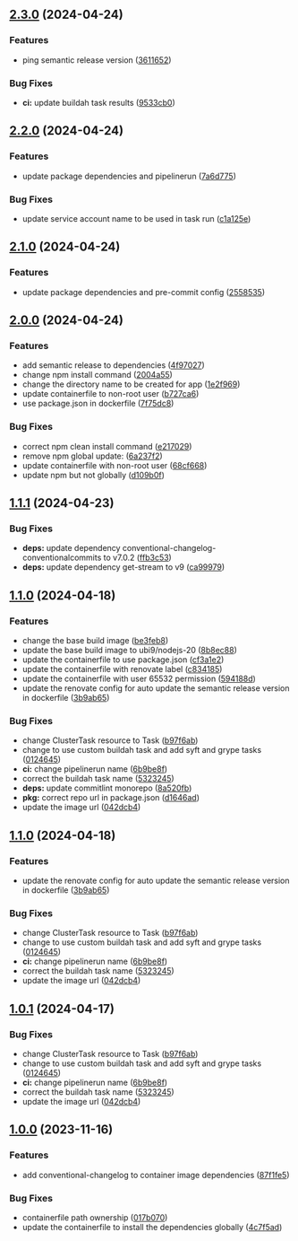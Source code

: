 ## [2.3.0](https://github.com/StinkyBenji/semantic-release-image/compare/v2.2.0...v2.3.0) (2024-04-24)


### Features

* ping semantic release version ([3611652](https://github.com/StinkyBenji/semantic-release-image/commit/3611652d21391a6e7206f61b55ee70b1cea69564))


### Bug Fixes

* **ci:** update buildah task results ([9533cb0](https://github.com/StinkyBenji/semantic-release-image/commit/9533cb0254fda2c20a3c313cf54a4404c88dd844))

## [2.2.0](https://github.com/StinkyBenji/semantic-release-image/compare/v2.1.0...v2.2.0) (2024-04-24)


### Features

* update package dependencies and pipelinerun ([7a6d775](https://github.com/StinkyBenji/semantic-release-image/commit/7a6d775ff238979a2c65b523b7700c492678d3a8))


### Bug Fixes

* update service account name to be used in task run ([c1a125e](https://github.com/StinkyBenji/semantic-release-image/commit/c1a125eecadc056cb6bb6777598e9b50174cdda4))

## [2.1.0](https://github.com/StinkyBenji/semantic-release-image/compare/v2.0.0...v2.1.0) (2024-04-24)


### Features

* update package dependencies and pre-commit config ([2558535](https://github.com/StinkyBenji/semantic-release-image/commit/25585350cb1a0fd0181dc72afcf55c4234d1d715))

## [2.0.0](https://github.com/StinkyBenji/semantic-release-image/compare/v1.1.1...v2.0.0) (2024-04-24)


### Features

* add semantic release to dependencies ([4f97027](https://github.com/StinkyBenji/semantic-release-image/commit/4f970279e14cb9420e0239609085cce370d04b9e))
* change npm install command ([2004a55](https://github.com/StinkyBenji/semantic-release-image/commit/2004a5565b714c96b95d7e13c782aae7149ae61e))
* change the directory name to be created for app ([1e2f969](https://github.com/StinkyBenji/semantic-release-image/commit/1e2f9690c8f492a21e5c51179f67ea0e5b3168c7))
* update containerfile to non-root user ([b727ca6](https://github.com/StinkyBenji/semantic-release-image/commit/b727ca651be78392f922ab094b00f3511de1fc4e))
* use package.json in dockerfile ([7f75dc8](https://github.com/StinkyBenji/semantic-release-image/commit/7f75dc88c7ace47aa8a1f423d08818ac4f7ee79e))


### Bug Fixes

* correct npm clean install command ([e217029](https://github.com/StinkyBenji/semantic-release-image/commit/e2170297de08f2ac51168513534659e3b76d4e43))
* remove npm global update: ([6a237f2](https://github.com/StinkyBenji/semantic-release-image/commit/6a237f2f8efe82cc57031e02fa59071bc9590cb4))
* update containerfile with non-root user ([68cf668](https://github.com/StinkyBenji/semantic-release-image/commit/68cf6682699f1b0f245f3eefa5300849847b3ebf))
* update npm but not globally ([d109b0f](https://github.com/StinkyBenji/semantic-release-image/commit/d109b0f925cb8bd88d1b1d27325dfc30c54fc2be))

## [1.1.1](https://github.com/StinkyBenji/semantic-release-image/compare/v1.1.0...v1.1.1) (2024-04-23)


### Bug Fixes

* **deps:** update dependency conventional-changelog-conventionalcommits to v7.0.2 ([ffb3c53](https://github.com/StinkyBenji/semantic-release-image/commit/ffb3c537fb82fbd964bd014acbfd70007cd4ff22))
* **deps:** update dependency get-stream to v9 ([ca99979](https://github.com/StinkyBenji/semantic-release-image/commit/ca999794be99cae1e1e1658b87dea6748dcb247b))

## [1.1.0](https://github.com/StinkyBenji/semantic-release-image/compare/v1.0.0...v1.1.0) (2024-04-18)


### Features

* change the base build image ([be3feb8](https://github.com/StinkyBenji/semantic-release-image/commit/be3feb8ea3a7b6cb3032b06dd2e5ed6c0e958a58))
* update the base build image to ubi9/nodejs-20 ([8b8ec88](https://github.com/StinkyBenji/semantic-release-image/commit/8b8ec88cf34a7a19476d6dd808aa715a890bedc6))
* update the containerfile to use package.json ([cf3a1e2](https://github.com/StinkyBenji/semantic-release-image/commit/cf3a1e2d2ecef0faff6768e985ac6b4bbc6df63c))
* update the containerfile with renovate label ([c834185](https://github.com/StinkyBenji/semantic-release-image/commit/c8341850b0baff77560d36f932bd034783df7e60))
* update the containerfile with user 65532 permission ([594188d](https://github.com/StinkyBenji/semantic-release-image/commit/594188d3dbdaedd815f933e1590f76703cc83441))
* update the renovate config for auto update the semantic release version in dockerfile ([3b9ab65](https://github.com/StinkyBenji/semantic-release-image/commit/3b9ab654f685ed04bcb9a9753bd8153eeaf118d4))


### Bug Fixes

* change ClusterTask resource to Task ([b97f6ab](https://github.com/StinkyBenji/semantic-release-image/commit/b97f6ab7823aefc399e42cbfe3e85aef9bd02948))
* change to use custom buildah task and add syft and grype tasks ([0124645](https://github.com/StinkyBenji/semantic-release-image/commit/01246451fa86d2be79a498a483007d83df687d32))
* **ci:** change pipelinerun name ([6b9be8f](https://github.com/StinkyBenji/semantic-release-image/commit/6b9be8f68694cea49c6e5d2ec01f68072141b4d1))
* correct the buildah task name ([5323245](https://github.com/StinkyBenji/semantic-release-image/commit/5323245a2728a6e17c251aef2da3b7b3695d9d46))
* **deps:** update commitlint monorepo ([8a520fb](https://github.com/StinkyBenji/semantic-release-image/commit/8a520fb18efe4acb7c88c169003868c21b290501))
* **pkg:** correct repo url in package.json ([d1646ad](https://github.com/StinkyBenji/semantic-release-image/commit/d1646adf8b72159dac883da6e2d12c960aa0c779))
* update the image url ([042dcb4](https://github.com/StinkyBenji/semantic-release-image/commit/042dcb4df65b0290812172c55bf549944b0fe0e3))

## [1.1.0](https://github.com/StinkyBenji/semantic-release-image/compare/v1.0.0...v1.1.0) (2024-04-18)


### Features

* update the renovate config for auto update the semantic release version in dockerfile ([3b9ab65](https://github.com/StinkyBenji/semantic-release-image/commit/3b9ab654f685ed04bcb9a9753bd8153eeaf118d4))


### Bug Fixes

* change ClusterTask resource to Task ([b97f6ab](https://github.com/StinkyBenji/semantic-release-image/commit/b97f6ab7823aefc399e42cbfe3e85aef9bd02948))
* change to use custom buildah task and add syft and grype tasks ([0124645](https://github.com/StinkyBenji/semantic-release-image/commit/01246451fa86d2be79a498a483007d83df687d32))
* **ci:** change pipelinerun name ([6b9be8f](https://github.com/StinkyBenji/semantic-release-image/commit/6b9be8f68694cea49c6e5d2ec01f68072141b4d1))
* correct the buildah task name ([5323245](https://github.com/StinkyBenji/semantic-release-image/commit/5323245a2728a6e17c251aef2da3b7b3695d9d46))
* update the image url ([042dcb4](https://github.com/StinkyBenji/semantic-release-image/commit/042dcb4df65b0290812172c55bf549944b0fe0e3))

## [1.0.1](https://github.com/StinkyBenji/semantic-release-image/compare/v1.0.0...v1.0.1) (2024-04-17)


### Bug Fixes

* change ClusterTask resource to Task ([b97f6ab](https://github.com/StinkyBenji/semantic-release-image/commit/b97f6ab7823aefc399e42cbfe3e85aef9bd02948))
* change to use custom buildah task and add syft and grype tasks ([0124645](https://github.com/StinkyBenji/semantic-release-image/commit/01246451fa86d2be79a498a483007d83df687d32))
* **ci:** change pipelinerun name ([6b9be8f](https://github.com/StinkyBenji/semantic-release-image/commit/6b9be8f68694cea49c6e5d2ec01f68072141b4d1))
* correct the buildah task name ([5323245](https://github.com/StinkyBenji/semantic-release-image/commit/5323245a2728a6e17c251aef2da3b7b3695d9d46))
* update the image url ([042dcb4](https://github.com/StinkyBenji/semantic-release-image/commit/042dcb4df65b0290812172c55bf549944b0fe0e3))

## [1.0.0](https://github.com/StinkyBenji/semantic-release-image/compare/v0.0.0...v1.0.0) (2023-11-16)


### Features

* add conventional-changelog to container image  dependencies ([87f1fe5](https://github.com/StinkyBenji/semantic-release-image/commit/87f1fe5532b15de72b1627c96c2c9ce119dad82b))


### Bug Fixes

* containerfile path ownership ([017b070](https://github.com/StinkyBenji/semantic-release-image/commit/017b0707df5e014f61949fdf3e3bd21f389a8e1f))
* update the containerfile to install the dependencies globally ([4c7f5ad](https://github.com/StinkyBenji/semantic-release-image/commit/4c7f5ad4a2a02f5e0867c53fe563717fde107427))
